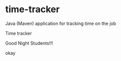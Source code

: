 # time-tracker
Java (Maven) application for tracking time on the job

Time tracker

Good Night Students!!!

okay
